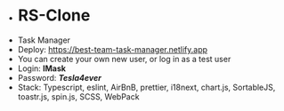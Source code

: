 - # RS-Clone
- Task Manager
- Deploy: https://best-team-task-manager.netlify.app
- You can create your own new user, or log in as a test user
- Login: **IMask**
- Password: ***Tesla4ever***
- Stack: Typescript, eslint, AirBnB, prettier, i18next, chart.js, SortableJS, toastr.js, spin.js, SCSS, WebPack
